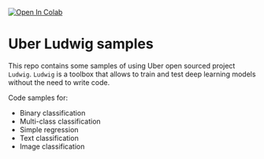 [![Open In Colab](https://colab.research.google.com/assets/colab-badge.svg)](http://colab.research.google.com/github/tomasrasymas/ludwig-toolbox-samples/Ludwig.ipynb)

# Uber Ludwig samples
This repo contains some samples of using Uber open sourced project `Ludwig`. `Ludwig` is a toolbox that allows to train and test deep learning models without the need to write code.

Code samples for:
* Binary classification
* Multi-class classification
* Simple regression
* Text classification
* Image classification